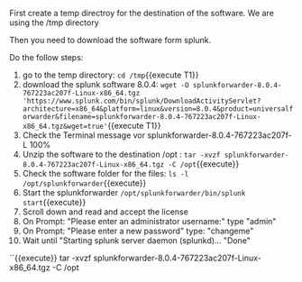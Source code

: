 First create a temp directroy for the destination of the software.
We are using the /tmp directory

Then you need to download the software form splunk.

Do the follow steps:

1. go to the temp directory: `cd /tmp`{{execute T1}}
2. download the splunk software 8.0.4: `wget -O splunkforwarder-8.0.4-767223ac207f-Linux-x86_64.tgz 'https://www.splunk.com/bin/splunk/DownloadActivityServlet?architecture=x86_64&platform=linux&version=8.0.4&product=universalforwarder&filename=splunkforwarder-8.0.4-767223ac207f-Linux-x86_64.tgz&wget=true'`{{execute T1}}
3. Check the Terminal message vor splunkforwarder-8.0.4-767223ac207f-L 100%  
4. Unzip the software to the destination /opt : `tar -xvzf splunkforwarder-8.0.4-767223ac207f-Linux-x86_64.tgz -C /opt`{{execute}}
5. Check the software folder for the files: `ls -l /opt/splunkforwarder`{{execute}}
6. Start the splunkforwarder `/opt/splunkforwarder/bin/splunk start`{{execute}}
7. Scroll down and read and accept the license
8. On Prompt: "Please enter an administrator username:" type "admin"
9. On Prompt: "Please enter a new password" type: "changeme"
10. Wait until "Starting splunk server daemon (splunkd)...
                "Done"

``{{execute}}
tar -xvzf splunkforwarder-8.0.4-767223ac207f-Linux-x86_64.tgz -C /opt